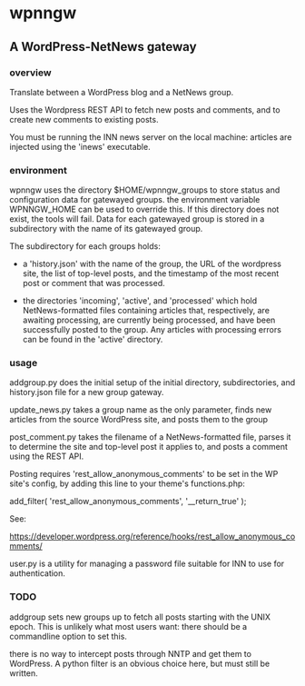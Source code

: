 # wpnngw
## A WordPress-NetNews gateway

### overview

Translate between a WordPress blog and a NetNews group.

Uses the Wordpress REST API to fetch new posts and comments, and to 
create new comments to existing posts.

You must be running the INN news server on the local machine: articles 
are injected using the 'inews' executable.

### environment

wpnngw uses the directory $HOME/wpnngw_groups to store status and 
configuration data for gatewayed groups.  the environment variable 
WPNNGW_HOME can be used to override this.  If this directory does not 
exist, the tools will fail.  Data for each gatewayed group is stored in a subdirectory with the name 
of its gatewayed group.  

The subdirectory for each groups holds:

 * a 'history.json' with the name of the group, the URL of the 
wordpress site, the list of top-level posts, and the timestamp of the 
most recent post or comment that was processed.

 * the directories 'incoming', 'active', and 'processed' which hold 
NetNews-formatted files containing articles that, respectively, are 
awaiting processing, are currently being processed, and have been 
successfully posted to the group.  Any articles with processing errors 
can be found in the 'active' directory.

### usage

addgroup.py does the initial setup of the initial directory, 
subdirectories, and history.json file for a new group gateway.

update_news.py takes a group name as the only parameter, finds new 
articles from the source WordPress site, and posts them to the group

post_comment.py takes the filename of a NetNews-formatted file, parses 
it to determine the site and top-level post it applies to, and posts a 
comment using the REST API.

Posting requires 'rest_allow_anonymous_comments' to be set in the WP
site's config, by adding this line to your theme's functions.php:

add_filter( 'rest_allow_anonymous_comments', '__return_true' );

See:

https://developer.wordpress.org/reference/hooks/rest_allow_anonymous_comments/

user.py is a utility for managing a password file suitable for INN to 
use for authentication.

### TODO

addgroup sets new groups up to fetch all posts starting with the UNIX 
epoch.  This is unlikely what most users want: there should be a 
commandline option to set this.

there is no way to intercept posts through NNTP and get them to 
WordPress.  A python filter is an obvious choice here, but must still be 
written.





